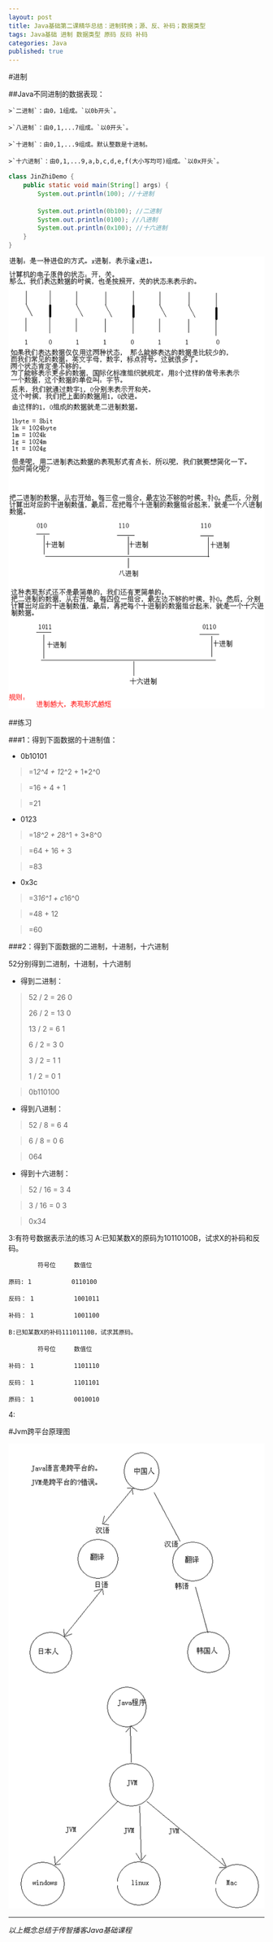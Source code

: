 ```yaml
---
layout: post
title: Java基础第二课精华总结：进制转换；源、反、补码；数据类型
tags: Java基础 进制 数据类型 原码 反码 补码
categories: Java
published: true
---
```


#进制

##Java不同进制的数据表现：

	>`二进制`：由0，1组成。`以0b开头`。
	
	>`八进制`：由0,1,...7组成。`以0开头`。
	
	>`十进制`：由0,1,...9组成。默认整数是十进制。

	>`十六进制`：由0,1,...9,a,b,c,d,e,f(大小写均可)组成。`以0x开头`。

```Java
class JinZhiDemo {
	public static void main(String[] args) {
		System.out.println(100); //十进制
		
		System.out.println(0b100); //二进制
		System.out.println(0100); //八进制
		System.out.println(0x100); //十六进制
	}
}
```
![title](/static/img/Java基础第二课精华总结/进制概述以及二进制,八进制,十六进制图解.bmp "进制图解")

##练习

###1：得到下面数据的十进制值：

* 0b10101

> =1*2^4 + 1*2^2 + 1*2^0

> =16 + 4 + 1

> =21

* 0123

> =1*8^2 + 2*8^1 + 3*8^0

> =64 + 16 + 3

> =83

* 0x3c

> =3*16^1 + c*16^0

> =48 + 12

> =60
	
###2：得到下面数据的二进制，十进制，十六进制

52分别得到二进制，十进制，十六进制

* 得到二进制：

> 52 / 2 = 26		0
> 
> 26 / 2 = 13		0
> 
> 13 / 2 = 6        1
> 
> 6  / 2 = 3        0
> 
> 3  / 2 = 1        1
> 
> 1  / 2 = 0        1

> 0b110100

* 得到八进制：

> 52 / 8 = 6		4

> 6  / 8 = 0        6

> 064

* 得到十六进制：

> 52 / 16 = 3	    4

> 3  / 16 = 0 	    3

> 0x34
	
3:有符号数据表示法的练习
	A:已知某数X的原码为10110100B，试求X的补码和反码。
		
			符号位		数值位
		
	原码:	1			0110100
	
	反码：	1			1001011
	
	补码：	1			1001100
	
	B:已知某数X的补码11101110B，试求其原码。
	
			符号位		数值位
			
	补码：	1			1101110
	
	反码：	1			1101101
	
	原码：	1			0010010
	
4:	

	

#Jvm跨平台原理图

![title](/static/img/Java基础第一课精华总结/Java语言跨平台原理图解.bmp "title")


----------

*以上概念总结于传智播客Java基础课程*